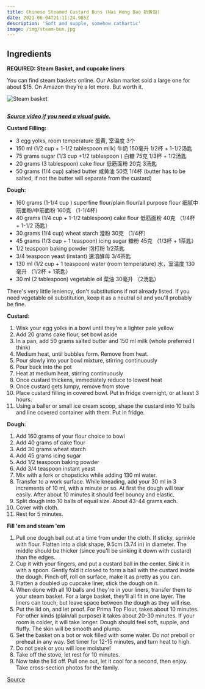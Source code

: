 ```yaml
---
title: Chinese Steamed Custard Buns (Nai Wong Bao 奶黄包)
date: 2021-06-04T21:11:24.985Z
description: 'Soft and supple, somehow cathartic'
image: /img/steam-bun.jpg
---
```

## **Ingredients**

**REQUIRED: Steam Basket, and cupcake liners**

You can find steam baskets online. Our Asian market sold a large one for about $15. On Amazon they're a lot more. But worth it. 

![Steam basket](/img/bun-basket.jpg "Steam basket")

## 

__[_Source video if you need a visual guide._](https://www.youtube.com/watch?v=jbobs1dw3i8)__

**Custard Filling:**



* 3 egg yolks, room temperature 蛋黄, 室温度 3个
* 150 ml (1/2 cup + 1-1/2 tablespoon milk) 牛奶 150毫升 1/2杯 + 1-1/2汤匙
* 75 grams sugar (1/3 cup +1/2 tablespoon ) 白糖 75克 1/3杯 + 1/2汤匙
* 20 grams (3 tablespoon) cake flour 低筋面粉 20克 3汤匙
* 50 grams (1/4 cup) salted butter 咸黄油 50克 1/4杯 (butter has to be salted, if not the butter will separate from the custard) 



**Dough:**

* 160 grams (1-1/4  cup ) superfine flour/plain flour/all purpose flour 细腻中筋面粉/中筋面粉 160克 （1-1/4杯）
* 40 grams (1/4 cup + 1-1/2 tablespoon) cake flour 低筋面粉 40克 （1/4杯 + 1-1/2 汤匙）
* 30 grams (1/4 cup) wheat starch 澄粉 30克 （1/4杯）
* 45 grams (1/3 cup + 1 teaspoon) icing sugar 糖粉 45克 （1/3杯 + 1茶匙） 
* 1/2 teaspoon baking powder 泡打粉 1/2茶匙
* 3/4 teaspoon yeast (instant) 速溶酵母 3/4茶匙
* 130 ml (1/2 cup + 1 teaspoon) water (room temperature) 水，室温度 130毫升 （1/2杯 + 1茶匙）
* 30 ml (2 tablespoon) vegetable oil 菜油 30毫升 （2汤匙）

There's very little leniency, don't substitutions if not already listed. If you need vegetable oil substitution, keep it as a neutral oil and you'll probably be fine. 

**Custard:**

1. Wisk your egg yolks in a bowl until they're a lighter pale yellow 
2. Add 20 grams cake flour, set bowl aside
3. In a pan, add 50 grams salted butter and 150 ml milk (whole preferred I think)
4. Medium heat, until bubbles form. Remove from heat. 
5. Pour slowly into your bowl mixture, stirring continuously
6. Pour back into the pot
7. Heat at medium heat, stirring continuously
8. Once custard thickens, immediately reduce to lowest heat
9. Once custard gets lumpy, remove from stove
10. Place custard filling in covered bowl. Put in fridge overnight, or at least 3 hours. 
11. Using a baller or small ice cream scoop, shape the custard into 10 balls and line covered container with them.  Put in fridge.

**Dough:**

1. Add 160 grams of your flour choice to bowl
2. Add 40 grams of cake flour
3. Add 30 grams wheat starch
4. Add 45 grams icing sugar
5. Add 1/2 teaspoon baking powder
6. Add 3/4 teaspoon instant yeast
7. Mix with a fork or chopsticks while adding 130 ml water. 
8. Transfer to a work surface. While kneading, add your 30 ml in 3 increments of 10 ml, with a minute or so. At first the dough will tear easily. After about 10 minutes it should feel bouncy and elastic. 
9. Split dough into 10 balls of equal size. About 43-44 grams each. 
10. Cover with cloth. 
11. Rest for 5 minutes. 

**Fill 'em and steam 'em**

1. Pull one dough ball out at a time from under the cloth. If sticky, sprinkle with flour. Flatten into a disk shape, 9.5cm (3.74 in) in diameter. The middle should be thicker (since you'll be sinking it down with custard) than the edges.
2. Cup it with your fingers, and put a custard ball in the center. Sink it in with a spoon. Gently fold it closed to form a ball with the custard inside the dough. Pinch off, roll on surface, make it as pretty as you can. 
3. Flatten a doubled up cupcake liner, stick the dough on it. 
4. When done with all 10 balls and they're in your liners, transfer them to your steam basket. For a large basket, they'll all fit in one layer. The liners can touch, but leave space between the dough as they will rise. 
5. Put the lid on, and let proof. For Prima Top Flour, takes about 10 minutes. For other kinds (plain/all purpose) it takes about 20-30 minutes. If your room is colder, it will take longer. Dough should feel soft, supple, and fluffy. The skin will be smooth and plump. 
6. Set the basket on a bot or wok filled with some water. Do _not_ preboil or preheat in any way. Set timer for 12-15 minutes, and turn heat to high. 
7. Do not peak or you will lose moisture! 
8. Take off the stove, let rest for 10 minutes. 
9. Now take the lid off. Pull one out, let it cool for a second, then enjoy. Take cross-section photos for the family. 

[Source](https://www.youtube.com/watch?v=jbobs1dw3i8)
